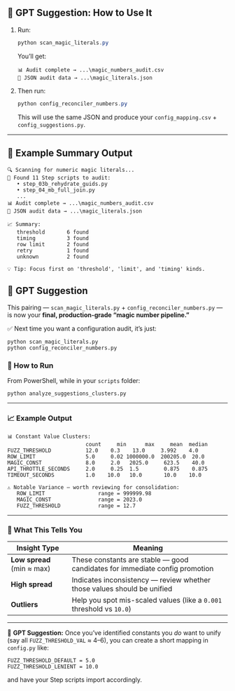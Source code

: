 ## 🧠 GPT Suggestion: How to Use It

1. Run:

   ```powershell
   python scan_magic_literals.py
   ```

   You’ll get:

   ```
   📊 Audit complete → ...\magic_numbers_audit.csv
   🧱 JSON audit data → ...\magic_literals.json
   ```

2. Then run:

   ```powershell
   python config_reconciler_numbers.py
   ```

   This will use the same JSON and produce your `config_mapping.csv` + `config_suggestions.py`.

------

## 🧾 Example Summary Output

```
🔍 Scanning for numeric magic literals...
🧭 Found 11 Step scripts to audit:
   • step_03b_rehydrate_guids.py
   • step_04_mb_full_join.py
   ...
📊 Audit complete → ...\magic_numbers_audit.csv
🧱 JSON audit data → ...\magic_literals.json

📈 Summary:
   threshold       6 found
   timing          3 found
   row limit       2 found
   retry           1 found
   unknown         2 found

💡 Tip: Focus first on 'threshold', 'limit', and 'timing' kinds.
```

## 🧠 GPT Suggestion

This pairing —
 `scan_magic_literals.py` + `config_reconciler_numbers.py` —
 is now your **final, production-grade “magic number pipeline.”**

✅ Next time you want a configuration audit, it’s just:

```
python scan_magic_literals.py
python config_reconciler_numbers.py
```





### 🧭 How to Run

From PowerShell, while in your `scripts` folder:

```
python analyze_suggestions_clusters.py
```

------

### 📈 Example Output

```
📊 Constant Value Clusters:
                         count     min      max     mean  median
FUZZ_THRESHOLD           12.0    0.3    13.0     3.992    4.0
ROW_LIMIT                5.0     0.02 1000000.0  200205.0  20.0
MAGIC_CONST              8.0     2.0   2025.0     623.5    40.0
API_THROTTLE_SECONDS     2.0     0.25  1.5        0.875    0.875
TIMEOUT_SECONDS          1.0    10.0   10.0       10.0    10.0

⚠️ Notable Variance — worth reviewing for consolidation:
   ROW_LIMIT                 range = 999999.98
   MAGIC_CONST               range = 2023.0
   FUZZ_THRESHOLD            range = 12.7
```

------

### 🧠 What This Tells You

| Insight Type               | Meaning                                                      |
| -------------------------- | ------------------------------------------------------------ |
| **Low spread** (min ≈ max) | These constants are stable — good candidates for immediate config promotion |
| **High spread**            | Indicates inconsistency — review whether those values should be unified |
| **Outliers**               | Help you spot mis-scaled values (like a `0.001` threshold vs `10.0`) |

------

🧠 **GPT Suggestion:**
 Once you’ve identified constants you *do* want to unify (say all `FUZZ_THRESHOLD_VAL` ≈ 4–6),
 you can create a short mapping in `config.py` like:

```
FUZZ_THRESHOLD_DEFAULT = 5.0
FUZZ_THRESHOLD_LENIENT = 10.0
```

and have your Step scripts import accordingly.





